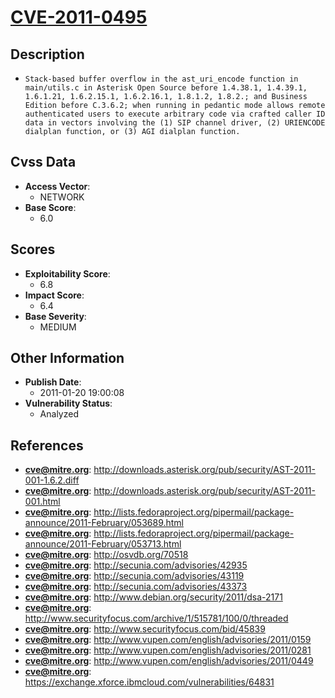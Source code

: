
# [CVE-2011-0495](https://cve.mitre.org/cgi-bin/cvename.cgi?name=CVE-2011-0495)

## Description

- `Stack-based buffer overflow in the ast_uri_encode function in main/utils.c in Asterisk Open Source before 1.4.38.1, 1.4.39.1, 1.6.1.21, 1.6.2.15.1, 1.6.2.16.1, 1.8.1.2, 1.8.2.; and Business Edition before C.3.6.2; when running in pedantic mode allows remote authenticated users to execute arbitrary code via crafted caller ID data in vectors involving the (1) SIP channel driver, (2) URIENCODE dialplan function, or (3) AGI dialplan function.`

## Cvss Data

- **Access Vector**:
  - NETWORK
- **Base Score**:
  - 6.0

## Scores

- **Exploitability Score**:
  - 6.8
- **Impact Score**:
  - 6.4
- **Base Severity**:
  - MEDIUM

## Other Information

- **Publish Date**:
  - 2011-01-20 19:00:08
- **Vulnerability Status**:
  - Analyzed

## References

- **cve@mitre.org**: http://downloads.asterisk.org/pub/security/AST-2011-001-1.6.2.diff
- **cve@mitre.org**: http://downloads.asterisk.org/pub/security/AST-2011-001.html
- **cve@mitre.org**: http://lists.fedoraproject.org/pipermail/package-announce/2011-February/053689.html
- **cve@mitre.org**: http://lists.fedoraproject.org/pipermail/package-announce/2011-February/053713.html
- **cve@mitre.org**: http://osvdb.org/70518
- **cve@mitre.org**: http://secunia.com/advisories/42935
- **cve@mitre.org**: http://secunia.com/advisories/43119
- **cve@mitre.org**: http://secunia.com/advisories/43373
- **cve@mitre.org**: http://www.debian.org/security/2011/dsa-2171
- **cve@mitre.org**: http://www.securityfocus.com/archive/1/515781/100/0/threaded
- **cve@mitre.org**: http://www.securityfocus.com/bid/45839
- **cve@mitre.org**: http://www.vupen.com/english/advisories/2011/0159
- **cve@mitre.org**: http://www.vupen.com/english/advisories/2011/0281
- **cve@mitre.org**: http://www.vupen.com/english/advisories/2011/0449
- **cve@mitre.org**: https://exchange.xforce.ibmcloud.com/vulnerabilities/64831
